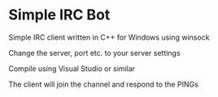 # Simple IRC Bot
Simple IRC client written in C++ for Windows using winsock

Change the server, port etc. to your server settings

Compile using Visual Studio or similar

The client will join the channel and respond to the PINGs


